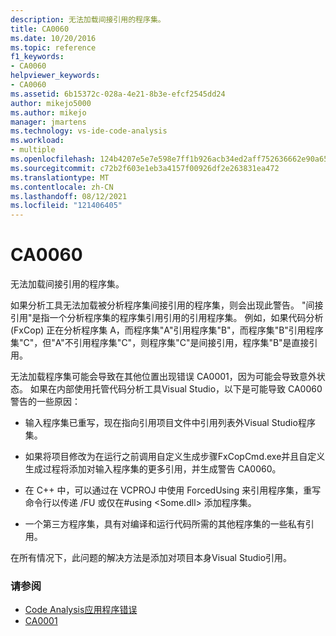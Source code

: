 ```yaml
---
description: 无法加载间接引用的程序集。
title: CA0060
ms.date: 10/20/2016
ms.topic: reference
f1_keywords:
- CA0060
helpviewer_keywords:
- CA0060
ms.assetid: 6b15372c-028a-4e21-8b3e-efcf2545dd24
author: mikejo5000
ms.author: mikejo
manager: jmartens
ms.technology: vs-ide-code-analysis
ms.workload:
- multiple
ms.openlocfilehash: 124b4207e5e7e598e7ff1b926acb34ed2aff752636662e90a65ebdf907ce7c63
ms.sourcegitcommit: c72b2f603e1eb3a4157f00926df2e263831ea472
ms.translationtype: MT
ms.contentlocale: zh-CN
ms.lasthandoff: 08/12/2021
ms.locfileid: "121406405"
---
```

# <a name="ca0060"></a>CA0060

无法加载间接引用的程序集。

如果分析工具无法加载被分析程序集间接引用的程序集，则会出现此警告。 "间接引用"是指一个分析程序集的程序集引用引用的引用程序集。 例如，如果代码分析 (FxCop) 正在分析程序集 A，而程序集"A"引用程序集"B"，而程序集"B"引用程序集"C"，但"A"不引用程序集"C"，则程序集"C"是间接引用，程序集"B"是直接引用。

无法加载程序集可能会导致在其他位置出现错误 CA0001，因为可能会导致意外状态。 如果在内部使用托管代码分析工具Visual Studio，以下是可能导致 CA0060 警告的一些原因：

- 输入程序集已重写，现在指向引用项目文件中引用列表外Visual Studio程序集。

- 如果将项目修改为在运行之前调用自定义生成步骤FxCopCmd.exe并且自定义生成过程将添加对输入程序集的更多引用，并生成警告 CA0060。

- 在 C++ 中，可以通过在 VCPROJ 中使用 ForcedUsing 来引用程序集，重写命令行以传递 /FU 或仅在#using \<Some.dll> 添加程序集。

- 一个第三方程序集，具有对编译和运行代码所需的其他程序集的一些私有引用。

在所有情况下，此问题的解决方法是添加对项目本身Visual Studio引用。

### <a name="see-also"></a>请参阅

- [Code Analysis应用程序错误](../code-quality/code-analysis-application-errors.md)
- [CA0001](ca0001.md)
